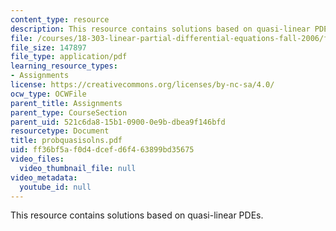 ```yaml
---
content_type: resource
description: This resource contains solutions based on quasi-linear PDEs.
file: /courses/18-303-linear-partial-differential-equations-fall-2006/ff36bf5af0d4dcefd6f463899bd35675_probquasisolns.pdf
file_size: 147897
file_type: application/pdf
learning_resource_types:
- Assignments
license: https://creativecommons.org/licenses/by-nc-sa/4.0/
ocw_type: OCWFile
parent_title: Assignments
parent_type: CourseSection
parent_uid: 521c6da8-15b1-0900-0e9b-dbea9f146bfd
resourcetype: Document
title: probquasisolns.pdf
uid: ff36bf5a-f0d4-dcef-d6f4-63899bd35675
video_files:
  video_thumbnail_file: null
video_metadata:
  youtube_id: null
---
```

This resource contains solutions based on quasi-linear PDEs.